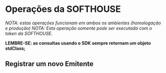 # Operações da SOFTHOUSE

*NOTA: estas operações funcionam em ambos os ambientes (homologação e produção)*
*NOTA: Esta operação somente pode ser executada com o token da SOFTHOUSE.*

**LEMBRE-SE: as consultas usando o SDK sempre retornam um objeto stdClass;**

## Registrar um novo Emitente
